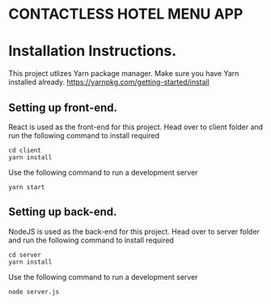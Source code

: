 # CONTACTLESS HOTEL MENU APP

# Installation Instructions.

This project utlizes Yarn package manager. Make sure you have Yarn installed already.
https://yarnpkg.com/getting-started/install

## Setting up front-end.
React is used as the front-end for this project. Head over to client folder and run the following command to install required

```
cd client
yarn install
```

Use the following command to run a development server

`yarn start`


## Setting up back-end.

NodeJS is used as the back-end for this project. Head over to server folder and run the following command to install required

```
cd server
yarn install
```

Use the following command to run a development server

`node server.js`


